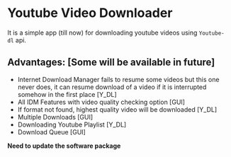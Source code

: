 # Youtube Video Downloader
It is a simple app (till now) for downloading youtube videos using `Youtube-dl` api.

## Advantages: [Some will be available in future]
* Internet Download Manager fails to resume some videos but this one never does, it can resume download of a video if it is interrupted somehow in the first place [Y_DL]
* All IDM Features with video quality checking option [GUI]
* If format not found, highest quality video will be downloaded [Y_DL]
* Multiple Downloads [GUI]
* Downloading Youtube Playlist [Y_DL]
* Download Queue [GUI]



**Need to update the software package**

